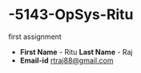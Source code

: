# -5143-OpSys-Ritu
first assignment

* **First Name** - Ritu  **Last Name** - Raj
* **Email-id** rtraj88@gmail.com
